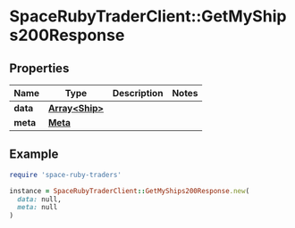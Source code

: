 # SpaceRubyTraderClient::GetMyShips200Response

## Properties

| Name | Type | Description | Notes |
| ---- | ---- | ----------- | ----- |
| **data** | [**Array&lt;Ship&gt;**](Ship.md) |  |  |
| **meta** | [**Meta**](Meta.md) |  |  |

## Example

```ruby
require 'space-ruby-traders'

instance = SpaceRubyTraderClient::GetMyShips200Response.new(
  data: null,
  meta: null
)
```

